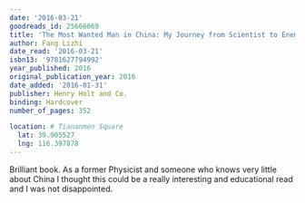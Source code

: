 ```yaml
---
date: '2016-03-21'
goodreads_id: 25666069
title: 'The Most Wanted Man in China: My Journey from Scientist to Enemy of the State'
author: Fang Lizhi
date_read: '2016-03-21'
isbn13: '9781627794992'
year_published: 2016
original_publication_year: 2016
date_added: '2016-01-31'
publisher: Henry Holt and Co.
binding: Hardcover
number_of_pages: 352

location: # Tiananmen Square
  lat: 39.905527
  lng: 116.397878
---
```

Brilliant book. As a former Physicist and someone who knows very little about China I thought this could be a really interesting and educational read and I was not disappointed. 
